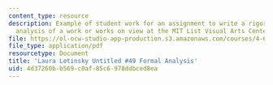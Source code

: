 ```yaml
---
content_type: resource
description: Example of student work for an assignment to write a rigorous formal
  analysis of a work or works on view at the MIT List Visual Arts Center.
file: https://ol-ocw-studio-app-production.s3.amazonaws.com/courses/4-661-theory-and-method-in-the-study-of-architecture-and-art-fall-2015/4d37260bb569c0af85c6978ddbced8ea_MIT4_661F15_ESBrowne.pdf
file_type: application/pdf
resourcetype: Document
title: 'Laura Letinsky Untitled #49 Formal Analysis'
uid: 4d37260b-b569-c0af-85c6-978ddbced8ea
---
```

